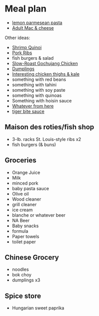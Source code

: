 # Meal plan

- [lemon parmesean pasta](https://www.bonappetit.com/recipe/pasta-with-brown-butter-whole-lemon-and-parmesan)
- [Adult Mac & cheese](https://www.bonappetit.com/recipe/adult-mac-and-cheese)

Other ideas:

- [Shrimp Quinoi](https://www.bonappetit.com/story/indian-ish-shrimp-quinoa-pulao)
- [Pork Ribs](https://www.bonappetit.com/recipe/five-spice-pork-ribs)
- fish burgers & salad
- [Slow-Roast Gochujang Chicken](https://www.bonappetit.com/recipe/slow-roast-gochujang-chicken)
- [Dumplings](https://www.bonappetit.com/recipe/pork-and-scallion-dumplings-with-crispy-skirt)
- [Interesting chicken thighs & kale](https://www.bonappetit.com/recipe/fideos-with-chicken-thighs-and-kale)
- something with red beans
- something with tahini
- something with soy paste
- something with quinoas
- Something with hoisin sauce
- [Whatever from here](https://www.bonappetit.com/story/yia-vang-hmong-cuisine)
- [tiger bite sauce](https://www.bonappetit.com/recipe/tri-tip-steak-with-tiger-bite-sauce)

## Maison des roties/fish shop

- 3-lb. racks St. Louis-style ribs x2
- fish burgers (& buns)

## Groceries

- Orange Juice
- Milk
- minced pork
- baby pasta sauce
- Olive oil
- Wood cleaner
- grill cleaner
- ice cream
- blanche or whatever beer
- NA Beer
- Baby snacks
- formula
- Paper towels
- toilet paper

## Chinese Grocery

- noodles
- bok choy
- dumplings x3

## Spice store

- Hungarian sweet paprika
